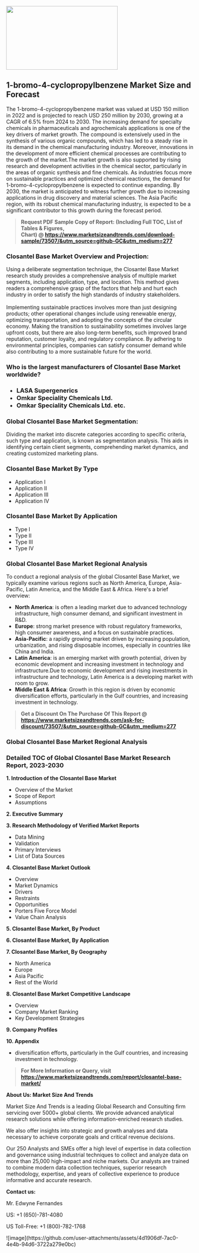 <p><img class="alignnone size-medium wp-image-20088" src="https://ffe5etoiles.com/wp-content/uploads/2024/12/MST1-300x171.png" alt="" width="300" height="171" /></p><h2>1-bromo-4-cyclopropylbenzene Market Size and Forecast</h2><p>The 1-bromo-4-cyclopropylbenzene market was valued at USD 150 million in 2022 and is projected to reach USD 250 million by 2030, growing at a CAGR of 6.5% from 2024 to 2030. The increasing demand for specialty chemicals in pharmaceuticals and agrochemicals applications is one of the key drivers of market growth. The compound is extensively used in the synthesis of various organic compounds, which has led to a steady rise in its demand in the chemical manufacturing industry. Moreover, innovations in the development of more efficient chemical processes are contributing to the growth of the market.The market growth is also supported by rising research and development activities in the chemical sector, particularly in the areas of organic synthesis and fine chemicals. As industries focus more on sustainable practices and optimized chemical reactions, the demand for 1-bromo-4-cyclopropylbenzene is expected to continue expanding. By 2030, the market is anticipated to witness further growth due to increasing applications in drug discovery and material sciences. The Asia Pacific region, with its robust chemical manufacturing industry, is expected to be a significant contributor to this growth during the forecast period.</p></p><blockquote id="" class=""><strong>Request PDF Sample Copy of Report: (Including Full TOC, List of Tables &amp; Figures, Chart)&nbsp;@&nbsp;<strong><a href="https://www.marketsizeandtrends.com/download-sample/73507/&utm_source=github-GC&utm_medium=277" target="_blank">https://www.marketsizeandtrends.com/download-sample/73507/&utm_source=github-GC&utm_medium=277</a></strong></strong></blockquote><h3 id="" class="">Closantel Base Market&nbsp;Overview and Projection:</h3><p id="" class="">Using a deliberate segmentation technique, the Closantel Base Market research study provides a comprehensive analysis of multiple market segments, including application, type, and location. This method gives readers a comprehensive grasp of the factors that help and hurt each industry in order to satisfy the high standards of industry stakeholders. <br /> <br />Implementing sustainable practices involves more than just designing products; other operational changes include using renewable energy, optimizing transportation, and adopting the concepts of the circular economy. Making the transition to sustainability sometimes involves large upfront costs, but there are also long-term benefits, such improved brand reputation, customer loyalty, and regulatory compliance. By adhering to environmental principles, companies can satisfy consumer demand while also contributing to a more sustainable future for the world.</p><h3 id="" class="">Who is the largest manufacturers of&nbsp;Closantel Base Market worldwide?</h3><h3 class=""><p><ul><li>LASA Supergenerics </li><li> Omkar Speciality Chemicals Ltd. </li><li> Omkar Speciality Chemicals Ltd. etc.</li></ul></p></h3><h3 id="" class="">Global&nbsp;Closantel Base Market Segmentation:</h3><p id="" class="">Dividing the market into discrete categories according to specific criteria, such type and application, is known as segmentation analysis. This aids in identifying certain client segments, comprehending market dynamics, and creating customized marketing plans.</p><h3 id="" class="">Closantel Base Market&nbsp;By Type</h3><p><p><ul><li>Application I</li><li> Application II</li><li> Application III</li><li> Application IV</p></li></ul></p></p><h3 id="" class="">Closantel Base Market&nbsp;By Application</h3><p class=""><p><ul><li>Type I</li><li> Type II</li><li> Type III</li><li> Type IV</li></ul></p></p><h3 id="" class="">Global Closantel Base Market Regional Analysis</h3><p id="" class="">To conduct a regional analysis of the global Closantel Base Market, we typically examine various regions such as North America, Europe, Asia-Pacific, Latin America, and the Middle East &amp; Africa. Here's a brief overview:</p><ul><li><strong>North America</strong>: is often a leading market due to advanced technology infrastructure, high consumer demand, and significant investment in R&amp;D.</li><li><strong>Europe</strong>: strong market presence with robust regulatory frameworks, high consumer awareness, and a focus on sustainable practices.</li><li><strong>Asia-Pacific</strong>: a rapidly growing market driven by increasing population, urbanization, and rising disposable incomes, especially in countries like China and India.</li><li><strong>Latin America</strong>: is an emerging market with growth potential, driven by economic development and increasing investment in technology and infrastructure.Due to economic development and rising investments in infrastructure and technology, Latin America is a developing market with room to grow.</li><li><strong>Middle East &amp; Africa</strong>: Growth in this region is driven by economic diversification efforts, particularly in the Gulf countries, and increasing investment in technology.</li></ul><blockquote id="" class=""><strong>Get a Discount On The Purchase Of This Report @ <strong><a href="https://www.marketsizeandtrends.com/ask-for-discount/73507/&utm_source=github-GC&utm_medium=277" target="_blank">https://www.marketsizeandtrends.com/ask-for-discount/73507/&utm_source=github-GC&utm_medium=277</a></strong></strong></blockquote><h3 id="" class="">Global Closantel Base Market Regional Analysis</h3><h3 id="" class="">Detailed TOC of Global Closantel Base Market Research Report, 2023-2030</h3><p id="" class=""><strong>1. Introduction of the Closantel Base Market</strong></p><ul><li>Overview of the Market</li><li>Scope of Report</li><li>Assumptions</li></ul><p id="" class=""><strong>2. Executive Summary</strong></p><p id="" class=""><strong>3. Research Methodology of Verified Market Reports</strong></p><ul><li>Data Mining</li><li>Validation</li><li>Primary Interviews</li><li>List of Data Sources</li></ul><p id="" class=""><strong>4. Closantel Base Market Outlook</strong></p><ul><li>Overview</li><li>Market Dynamics</li><li>Drivers</li><li>Restraints</li><li>Opportunities</li><li>Porters Five Force Model</li><li>Value Chain Analysis</li></ul><p id="" class=""><strong>5. Closantel Base Market, By Product</strong></p><p id="" class=""><strong>6. Closantel Base Market, By Application</strong></p><p id="" class=""><strong>7. Closantel Base Market, By Geography</strong></p><ul><li>North America</li><li>Europe</li><li>Asia Pacific</li><li>Rest of the World</li></ul><p id="" class=""><strong>8. Closantel Base Market Competitive Landscape</strong></p><ul><li>Overview</li><li>Company Market Ranking</li><li>Key Development Strategies</li></ul><p id="" class=""><strong>9. Company Profiles</strong></p><p id="" class=""><strong>10. Appendix</strong></p><ul><li>diversification efforts, particularly in the Gulf countries, and increasing investment in technology.</li></ul><blockquote id="" class=""><strong>For More Information or Query, visit <strong><strong><a href="https://www.marketsizeandtrends.com/report/closantel-base-market/" target="_blank">https://www.marketsizeandtrends.com/report/closantel-base-market/</a></strong></strong></strong></blockquote><p id="" class=""><strong>About Us: Market Size And Trends</strong></p><p id="" class="">Market Size And Trends is a leading Global Research and Consulting firm servicing over 5000+ global clients. We provide advanced analytical research solutions while offering information-enriched research studies.</p><p id="" class="">We also offer insights into strategic and growth analyses and data necessary to achieve corporate goals and critical revenue decisions.</p><p id="" class="">Our 250 Analysts and SMEs offer a high level of expertise in data collection and governance using industrial techniques to collect and analyze data on more than 25,000 high-impact and niche markets. Our analysts are trained to combine modern data collection techniques, superior research methodology, expertise, and years of collective experience to produce informative and accurate research.</p><p id="" class=""><strong>Contact us:</strong></p><p id="" class="">Mr. Edwyne Fernandes</p><p id="" class="">US: +1 (650)-781-4080</p><p id="" class="">US Toll-Free: +1 (800)-782-1768</p>
![image](https://github.com/user-attachments/assets/4d1906df-7ac0-4e4b-94d6-3722a279e0bc)
